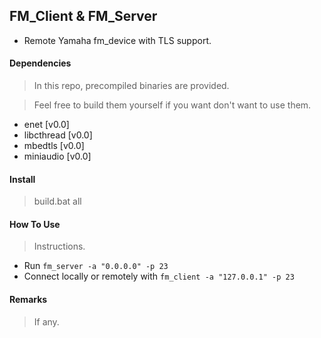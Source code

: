 ## FM_Client & FM_Server

* Remote Yamaha fm_device with TLS support.

#### Dependencies

> In this repo, precompiled binaries are provided.

> Feel free to build them yourself if you want don't want to use them.

* enet		[v0.0]
* libcthread	[v0.0]
* mbedtls	[v0.0]
* miniaudio	[v0.0]

#### Install

> build.bat all

#### How To Use

> Instructions.

* Run `fm_server -a "0.0.0.0" -p 23`
* Connect locally or remotely with `fm_client -a "127.0.0.1" -p 23`

#### Remarks

> If any.
